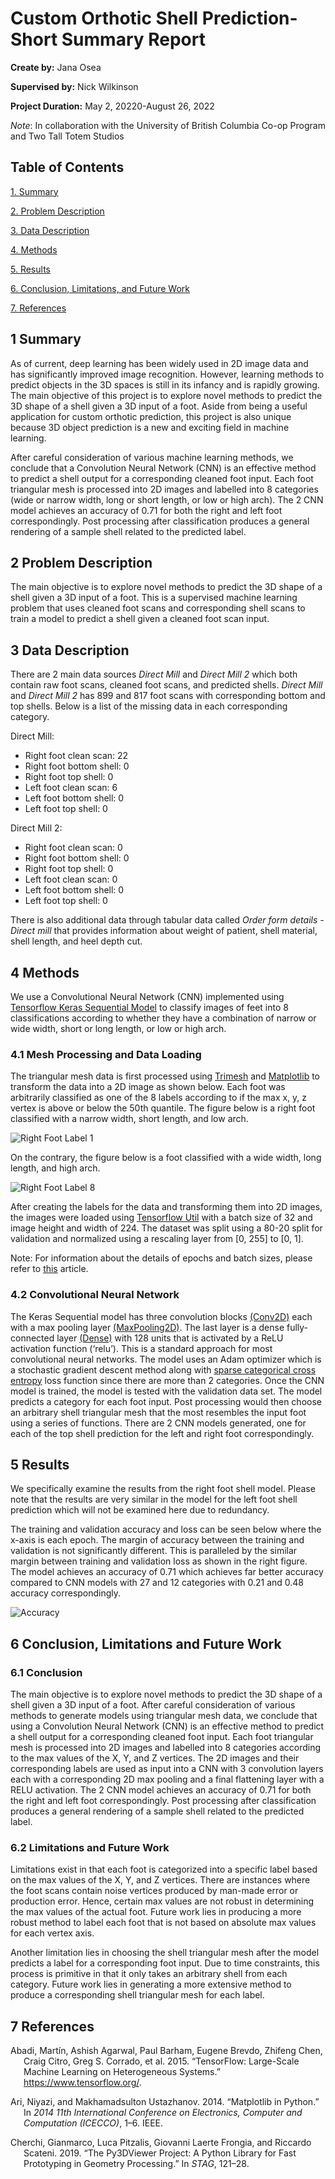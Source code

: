 Custom Orthotic Shell Prediction-Short Summary Report
================

**Create by:** Jana Osea

**Supervised by:** Nick Wilkinson

**Project Duration:** May 2, 20220-August 26, 2022

*Note*: In collaboration with the University of British Columbia Co-op
Program and Two Tall Totem Studios

## Table of Contents

[1. Summary](#1-summary)

[2. Problem Description](#2-problem-description)

[3. Data Description](#3-data-description)

[4. Methods](#4-methods)

[5. Results](#5-results)

[6. Conclusion, Limitations, and Future
Work](#6-conclusion-limitations-and-future-work)

[7. References](#7-references)

## 1 Summary

As of current, deep learning has been widely used in 2D image data and
has significantly improved image recognition. However, learning methods
to predict objects in the 3D spaces is still in its infancy and is
rapidly growing. The main objective of this project is to explore novel
methods to predict the 3D shape of a shell given a 3D input of a foot.
Aside from being a useful application for custom orthotic prediction,
this project is also unique because 3D object prediction is a new and
exciting field in machine learning.

After careful consideration of various machine learning methods, we
conclude that a Convolution Neural Network (CNN) is an effective method
to predict a shell output for a corresponding cleaned foot input. Each
foot triangular mesh is processed into 2D images and labelled into 8
categories (wide or narrow width, long or short length, or low or high
arch). The 2 CNN model achieves an accuracy of 0.71 for both the right
and left foot correspondingly. Post processing after classification
produces a general rendering of a sample shell related to the predicted
label.

## 2 Problem Description

The main objective is to explore novel methods to predict the 3D shape
of a shell given a 3D input of a foot. This is a supervised machine
learning problem that uses cleaned foot scans and corresponding shell
scans to train a model to predict a shell given a cleaned foot scan
input.

## 3 Data Description

There are 2 main data sources *Direct Mill* and *Direct Mill 2* which
both contain raw foot scans, cleaned foot scans, and predicted shells.
*Direct Mill* and *Direct Mill 2* has 899 and 817 foot scans with
corresponding bottom and top shells. Below is a list of the missing data
in each corresponding category.

Direct Mill:

-   Right foot clean scan: 22
-   Right foot bottom shell: 0
-   Right foot top shell: 0
-   Left foot clean scan: 6
-   Left foot bottom shell: 0
-   Left foot top shell: 0

Direct Mill 2:

-   Right foot clean scan: 0
-   Right foot bottom shell: 0
-   Right foot top shell: 0
-   Left foot clean scan: 0
-   Left foot bottom shell: 0
-   Left foot top shell: 0

There is also additional data through tabular data called *Order form
details - Direct mill* that provides information about weight of
patient, shell material, shell length, and heel depth cut.

## 4 Methods

We use a Convolutional Neural Network (CNN) implemented using
[Tensorflow Keras Sequential
Model](https://www.tensorflow.org/api_docs/python/tf/keras/Sequential)
to classify images of feet into 8 classifications according to whether
they have a combination of narrow or wide width, short or long length,
or low or high arch.

### 4.1 Mesh Processing and Data Loading

The triangular mesh data is first processed using
[Trimesh](https://trimsh.org/trimesh.html) and
[Matplotlib](https://matplotlib.org/) to transform the data into a 2D
image as shown below. Each foot was arbitrarily classified as one of the
8 labels according to if the max x, y, z vertex is above or below the
50th quantile. The figure below is a right foot classified with a narrow
width, short length, and low arch.

![Right Foot Label 1](SUMMARY_files/right-foot-1.jpeg)

On the contrary, the figure below is a foot classified with a wide
width, long length, and high arch.

![Right Foot Label 8](SUMMARY_files/right-foot-2.jpeg)

After creating the labels for the data and transforming them into 2D
images, the images were loaded using [Tensorflow
Util](https://www.tensorflow.org/api_docs/python/tf/keras/utils/image_dataset_from_directory)
with a batch size of 32 and image height and width of 224. The dataset
was split using a 80-20 split for validation and normalized using a
rescaling layer from \[0, 255\] to \[0, 1\].

Note: For information about the details of epochs and batch sizes,
please refer to
[this](https://towardsdatascience.com/epoch-vs-iterations-vs-batch-size-4dfb9c7ce9c9)
article.

### 4.2 Convolutional Neural Network

The Keras Sequential model has three convolution blocks
[(Conv2D)](https://www.tensorflow.org/api_docs/python/tf/keras/layers/Conv2D)
each with a max pooling layer
[(MaxPooling2D)](https://www.tensorflow.org/api_docs/python/tf/keras/layers/MaxPool2D).
The last layer is a dense fully-connected layer
[(Dense)](https://www.tensorflow.org/api_docs/python/tf/keras/layers/Dense)
with 128 units that is activated by a ReLU activation function (‘relu’).
This is a standard approach for most convolutional neural networks. The
model uses an Adam optimizer which is a stochastic gradient descent
method along with [sparse categorical cross
entropy](https://www.tensorflow.org/api_docs/python/tf/keras/losses/SparseCategoricalCrossentropy)
loss function since there are more than 2 categories. Once the CNN model
is trained, the model is tested with the validation data set. The model
predicts a category for each foot input. Post processing would then
choose an arbitrary shell triangular mesh that the most resembles the
input foot using a series of functions. There are 2 CNN models
generated, one for each of the top shell prediction for the left and
right foot correspondingly.

## 5 Results

We specifically examine the results from the right foot shell model.
Please note that the results are very similar in the model for the left
foot shell prediction which will not be examined here due to redundancy.

The training and validation accuracy and loss can be seen below where
the x-axis is each epoch. The margin of accuracy between the training
and validation is not significantly different. This is paralleled by the
similar margin between training and validation loss as shown in the
right figure. The model achieves an accuracy of 0.71 which achieves far
better accuracy compared to CNN models with 27 and 12 categories with
0.21 and 0.48 accuracy correspondingly.

![Accuracy](SUMMARY_files/train-acc.png)

## 6 Conclusion, Limitations and Future Work

### 6.1 Conclusion

The main objective is to explore novel methods to predict the 3D shape
of a shell given a 3D input of a foot. After careful consideration of
various methods to generate models using triangular mesh data, we
conclude that using a Convolution Neural Network (CNN) is an effective
method to predict a shell output for a corresponding cleaned foot input.
Each foot triangular mesh is processed into 2D images and labelled into
8 categories according to the max values of the X, Y, and Z vertices.
The 2D images and their corresponding labels are used as input into a
CNN with 3 convolution layers each with a corresponding 2D max pooling
and a final flattening layer with a RELU activation. The 2 CNN model
achieves an accuracy of 0.71 for both the right and left foot
correspondingly. Post processing after classification produces a general
rendering of a sample shell related to the predicted label.

### 6.2 Limitations and Future Work

Limitations exist in that each foot is categorized into a specific label
based on the max values of the X, Y, and Z vertices. There are instances
where the foot scans contain noise vertices produced by man-made error
or production error. Hence, certain max values are not robust in
determining the max values of the actual foot. Future work lies in
producing a more robust method to label each foot that is not based on
absolute max values for each vertex axis.

Another limitation lies in choosing the shell triangular mesh after the
model predicts a label for a corresponding foot input. Due to time
constraints, this process is primitive in that it only takes an
arbitrary shell from each category. Future work lies in generating a
more extensive method to produce a corresponding shell triangular mesh
for each label.

## 7 References

<div id="refs" class="references csl-bib-body hanging-indent">

<div id="ref-tensorflow2015-whitepaper" class="csl-entry">

Abadi, Martín, Ashish Agarwal, Paul Barham, Eugene Brevdo, Zhifeng Chen,
Craig Citro, Greg S. Corrado, et al. 2015. “TensorFlow: Large-Scale
Machine Learning on Heterogeneous Systems.”
<https://www.tensorflow.org/>.

</div>

<div id="ref-ari2014matplotlib" class="csl-entry">

Ari, Niyazi, and Makhamadsulton Ustazhanov. 2014. “Matplotlib in
Python.” In *2014 11th International Conference on Electronics, Computer
and Computation (ICECCO)*, 1–6. IEEE.

</div>

<div id="ref-cherchi2019py3dviewer" class="csl-entry">

Cherchi, Gianmarco, Luca Pitzalis, Giovanni Laerte Frongia, and Riccardo
Scateni. 2019. “The Py3DViewer Project: A Python Library for Fast
Prototyping in Geometry Processing.” In *STAG*, 121–28.

</div>

</div>
